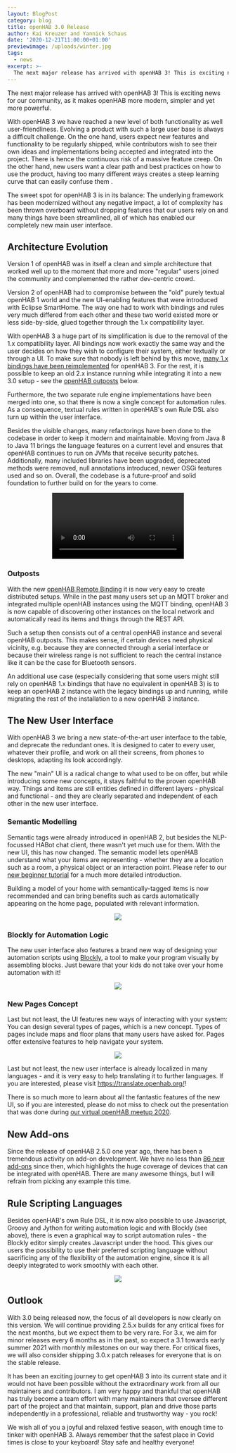 ```yaml
---
layout: BlogPost
category: blog
title: openHAB 3.0 Release
author: Kai Kreuzer and Yannick Schaus
date: '2020-12-21T11:00:00+01:00'
previewimage: /uploads/winter.jpg
tags:
  - news
excerpt: >-
  The next major release has arrived with openHAB 3! This is exciting news for our community, as it makes openHAB more modern, simpler and yet more powerful.
---
```

The next major release has arrived with openHAB 3! This is exciting news for our community, as it makes openHAB more modern, simpler and yet more powerful.

<!-- more -->

With openHAB 3 we have reached a new level of both functionality as well user-friendliness. Evolving a product with such a large user base is always a difficult challenge. On the one hand, users  expect new features and functionality to be regularly shipped, while contributors wish to see their own ideas and implementations being accepted and integrated into the project. There is hence the continuous risk of a massive feature creep. On the other hand, new users want a clear path and best practices on how to use the product,  having too many different ways creates  a steep learning curve that can easily confuse them .

The sweet spot for openHAB 3 is in its balance: The underlying framework has been modernized without any negative impact, a lot of complexity has been thrown overboard without dropping features that our users rely on and many things have been streamlined, all of which has enabled our completely new main user interface.

## Architecture Evolution

Version 1 of openHAB was in itself a clean and simple architecture that worked well up to the moment that more and more "regular" users joined the community and complemented the rather dev-centric crowd.

Version 2 of openHAB had to compromise between the "old" purely textual openHAB 1 world and the new UI-enabling features that were introduced with Eclipse SmartHome. The way one had to work with bindings and rules very much differed from each other and these two world existed more or less side-by-side, glued together through the 1.x compatibility layer.

With openHAB 3 a huge part of its simplification is due to the removal of the 1.x compatibility layer. All bindings now work exactly the same way and the user decides on how they wish to configure their system, either textually or through a UI. To make sure that nobody is left behind by this move, [many 1.x bindings have been reimplemented](https://github.com/openhab/openhab-addons/issues/6179#migrated) for openHAB 3. For the rest, it is possible to keep an old 2.x instance running while integrating it into a new 3.0 setup - see the [openHAB outposts](#outposts) below.

Furthermore, the two separate rule engine implementations have been merged into one, so that there is now a single concept for automation rules. As a consequence, textual rules written in openHAB's own Rule DSL also turn up within the user interface. 

Besides the visible changes, many refactorings have been done to the codebase in order to keep it modern and maintainable. Moving from Java 8 to Java 11 brings the language features on a current level and ensures that openHAB continues to run on JVMs that receive security patches. Additionally, many included libraries have been upgraded, deprecated methods were removed, null annotations introduced, newer OSGi features used and so on. Overall, the codebase is a future-proof and solid foundation to further build on for the years to come.

<p align="center"><video autoplay loop src="/uploads/evolution.mp4"></video></p>

### Outposts

With the new [openHAB Remote Binding](https://www.openhab.org/addons/bindings/remoteopenhab/) it is now very easy to create distributed setups. While in the past many users set up an MQTT broker and integrated multiple openHAB instances using the MQTT binding, openHAB 3 is now capable of discovering other instances on the local network and automatically read its items and things through the REST API.

Such a setup then consists out of a central openHAB instance and several openHAB outposts. This makes sense, if certain devices need physical vicinity, e.g. because they are connected through a serial interface or because their wireless range is not sufficient to reach the central instance like it can be the case for Bluetooth sensors.

An additional use case (especially considering that some users might still rely on openHAB 1.x bindings that have no equivalent in openHAB 3) is to keep an openHAB 2 instance with the legacy bindings up and running, while migrating the rest of the installation to a new openHAB 3 instance.

## The New User Interface

With openHAB 3 we bring a new state-of-the-art user interface to the table, and deprecate the redundant ones. It is designed to cater to every user, whatever their profile, and work on all their screens, from phones to desktops, adapting its look accordingly.

The new "main" UI is a radical change to what used to be on offer, but while introducing some new concepts, it stays faithful to the proven openHAB way. Things and items are still entities defined in different layers - physical and functional - and they are clearly separated and independent of each other in the new user interface.

### Semantic Modelling

Semantic tags were already introduced in openHAB 2, but besides the NLP-focussed HABot chat client, there wasn't yet much use for them. With the new UI, this has now changed. The semantic model lets openHAB understand what your items are representing - whether they are a location such as a room, a physical object or an interaction point. Please refer to our [new beginner tutorial](https://www.openhab.org/docs/tutorial/model.html) for a much more detailed introduction.

Building a model of your home with semantically-tagged items is now recommended and can bring benefits such as cards automatically appearing on the home page, populated with relevant information.

<p align="center"><img src="/uploads/2020-12_semantics.jpg"/></p>

### Blockly for Automation Logic

The new user interface also features a brand new way of designing your automation scripts using [Blockly](https://developers.google.com/blockly), a tool to make your program visually by assembling blocks. Just beware that your kids do not take over your home automation with it!

<p align="center"><img src="/uploads/2020-12_blockly.jpg"/></p>

### New Pages Concept

Last but not least, the UI features new ways of interacting with your system: You can design several types of pages, which is a new concept. Types of pages include maps and floor plans that many users have asked for. Pages offer extensive features to help navigate your system. 

<p align="center"><img src="/uploads/2020-12_pages.jpg"/></p>

Last but not least, the new user interface is already localized in many languages - and it is very easy to help translating it to further languages. If you are interested, please visit https://translate.openhab.org/!

There is so much more to learn about all the fantastic features of the new UI, so if you are interested, please do not miss to check out the presentation that was done during [our virtual openHAB meetup 2020](https://www.youtube.com/watch?v=pwZ8AOwRDEk&feature=youtu.be).

## New Add-ons

Since the release of openHAB 2.5.0 one year ago, there has been a tremendous activity on add-on development. We have no less than [86 new add-ons](https://github.com/openhab/openhab-distro/releases/tags/3.0.0#newaddons) since then, which highlights the huge coverage of devices that can be integrated with openHAB. There are many awesome things, but I will refrain from picking any example this time.

## Rule Scripting Languages

Besides openHAB's own Rule DSL, it is now also possible to use Javascript, Groovy and Jython for writing automation logic and with Blockly (see above), there is even a graphical way to script automation rules - the Blockly editor simply creates Javascript under the hood. This gives our users the possibility to use their preferred scripting language without sacrificing any of the flexibility of the automation engine, since it is all deeply integrated to work smoothly with each other.

<p align="center"><img src="/uploads/2020-12_scripting.png"/></p>

## Outlook

With 3.0 being released now, the focus of all developers is now clearly on this version. We will continue providing 2.5.x builds for any critical fixes for the next months, but we expect them to be very rare. For 3.x, we aim for minor releases every 6 months as in the past, so expect a 3.1 towards early summer 2021 with monthly milestones on our way there. For critical fixes, we will also consider shipping 3.0.x patch releases for everyone that is on the stable release.

It has been an exciting journey to get openHAB 3 into its current state and it would not have been possible without the extraordinary work from all our maintainers and contributors. I am very happy and thankful that openHAB has truly become a team effort with many maintainers that oversee different part of the project and that maintain, support, plan and drive those parts independently in a professional, reliable and trustworthy way - you rock!

We wish all of you a joyful and relaxed festive season, with enough time to tinker with openHAB 3. Always remember that the safest place in Covid times is close to your keyboard! Stay safe and healthy everyone!
